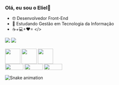 ### Olá, eu sou o Eliel👋

- 🤓 Desenvolvedor Front-End 
- 🌱 Estudando Gestão em Tecnologia da Informação
-  ☕+💻+❤= </>


<div>
<img src="https://github-readme-stats.vercel.app/api?username=elielgomes&show_icons=true&theme=gruvbox">
<img src="https://github-readme-stats.vercel.app/api/top-langs/?username=elielgomes&layout=compact)">
</div>

 <div style="display: inline-block"><br>
  <img align="center" width="50 height="40" src="https://cdn.jsdelivr.net/gh/devicons/devicon/icons/javascript/javascript-original.svg" />
  <img align="center" width="50 height="40" src="https://cdn.jsdelivr.net/gh/devicons/devicon/icons/html5/html5-original.svg" />
  <img align="center" width="50 height="40" src="https://cdn.jsdelivr.net/gh/devicons/devicon/icons/css3/css3-original.svg" />
  </div><br>
  
 <div>
<a href="https://br.linkedin.com/in/eliel-gomes-hyertquist-49b954241" target="_blank"><img width="60" height="20" src="https://img.shields.io/badge/LinkedIn-0077B5?style=for-the-badge&logo=linkedin&logoColor=white"></a>
<a href="mailto:elielgomespg@gmail.com"><img width="60" height="20" src="https://img.shields.io/badge/Gmail-D14836?style=for-the-badge&logo=gmail&logoColor=white"></a>
<a href="mailto:elielgomespg@hotmail.com"><img width="60" height="20" src="https://img.shields.io/badge/Microsoft_Outlook-0078D4?style=for-the-badge&logo=microsoft-outlook&logoColor=white"></a>

![Snake animation](https://github.com/elielgomes/elielgomes/blob/output/github-contribution-grid-snake.svg)                                                                </div>                                                                             
                                                                                                                                                  
